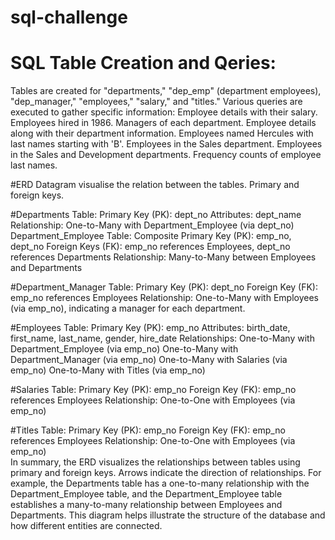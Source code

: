 # sql-challenge
# SQL Table Creation and Qeries:
Tables are created for "departments," "dep_emp" (department employees), "dep_manager," "employees," "salary," and "titles."
Various queries are executed to gather specific information:
Employee details with their salary.
Employees hired in 1986.
Managers of each department.
Employee details along with their department information.
Employees named Hercules with last names starting with 'B'.
Employees in the Sales department.
Employees in the Sales and Development departments.
Frequency counts of employee last names.

#ERD Datagram visualise the relation between the tables. Primary and foreign keys.

#Departments Table:
Primary Key (PK): dept_no
Attributes: dept_name
Relationship: One-to-Many with Department_Employee (via dept_no)
Department_Employee Table:
Composite Primary Key (PK): emp_no, dept_no
Foreign Keys (FK): emp_no references Employees, dept_no references Departments
Relationship: Many-to-Many between Employees and Departments

#Department_Manager Table:
Primary Key (PK): dept_no
Foreign Key (FK): emp_no references Employees
Relationship: One-to-Many with Employees (via emp_no), indicating a manager for each department.

#Employees Table:
Primary Key (PK): emp_no
Attributes: birth_date, first_name, last_name, gender, hire_date
Relationships:
One-to-Many with Department_Employee (via emp_no)
One-to-Many with Department_Manager (via emp_no)
One-to-Many with Salaries (via emp_no)
One-to-Many with Titles (via emp_no)

#Salaries Table:
Primary Key (PK): emp_no
Foreign Key (FK): emp_no references Employees
Relationship: One-to-One with Employees (via emp_no)

#Titles Table:
Primary Key (PK): emp_no
Foreign Key (FK): emp_no references Employees
Relationship: One-to-One with Employees (via emp_no)                                 
In summary, the ERD visualizes the relationships between tables using primary and foreign keys. Arrows indicate the direction of relationships. For example, the Departments table has a one-to-many relationship with the Department_Employee table, and the Department_Employee table establishes a many-to-many relationship between Employees and Departments. This diagram helps illustrate the structure of the database and how different entities are connected.

                       
